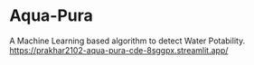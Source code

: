 # Aqua-Pura
A Machine Learning based algorithm to detect Water Potability.
https://prakhar2102-aqua-pura-cde-8sggpx.streamlit.app/
